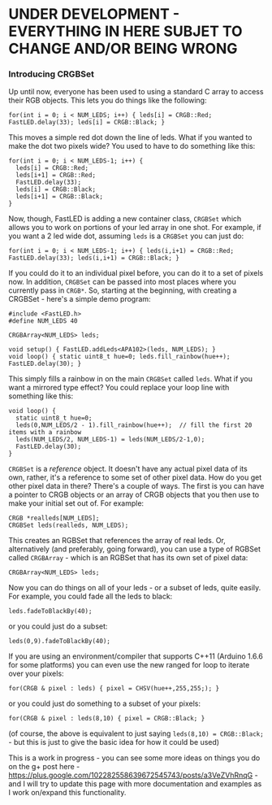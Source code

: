 # **UNDER DEVELOPMENT - EVERYTHING IN HERE SUBJET TO CHANGE AND/OR BEING WRONG**

### Introducing CRGBSet ###

Up until now, everyone has been used to using a standard C array to access their RGB objects.  This lets you do things like the following:

```
for(int i = 0; i < NUM_LEDS; i++) { leds[i] = CRGB::Red; FastLED.delay(33); leds[i] = CRGB::Black; }
```

This moves a simple red dot down the line of leds.  What if you wanted to make the dot two pixels wide?  You used to have to do something like this:

```
for(int i = 0; i < NUM_LEDS-1; i++) { 
  leds[i] = CRGB::Red; 
  leds[i+1] = CRGB::Red;
  FastLED.delay(33); 
  leds[i] = CRGB::Black; 
  leds[i+1] = CRGB::Black;
}
```

Now, though, FastLED is adding a new container class, ```CRGBSet``` which allows you to work on portions of your led array in one shot.  For example, if you want a 2 led wide dot, assuming ```leds``` is a ```CRGBSet``` you can just do:

```
for(int i = 0; i < NUM_LEDS-1; i++) { leds(i,i+1) = CRGB::Red; FastLED.delay(33); leds(i,i+1) = CRGB::Black; }
```

If you could do it to an individual pixel before, you can do it to a set of pixels now.  In addition, ```CRGBSet``` can be passed into most places where you currently pass in ```CRGB*```.  So, starting at the beginning, with creating a CRGBSet - here's a simple demo program:

```
#include <FastLED.h>
#define NUM_LEDS 40

CRGBArray<NUM_LEDS> leds;

void setup() { FastLED.addLeds<APA102>(leds, NUM_LEDS); }
void loop() { static uint8_t hue=0; leds.fill_rainbow(hue++); FastLED.delay(30); }
```

This simply fills a rainbow in on the main ```CRGBSet``` called ```leds```.  What if you want a mirrored type effect?  You could replace your loop line with something like this:

```
void loop() { 
  static uint8_t hue=0;
  leds(0,NUM_LEDS/2 - 1).fill_rainbow(hue++);  // fill the first 20 items with a rainbow
  leds(NUM_LEDS/2, NUM_LEDS-1) = leds(NUM_LEDS/2-1,0);
  FastLED.delay(30);
}
```

```CRGBSet``` is a _reference_ object.  It doesn't have any actual pixel data of its own, rather, it's a reference to some set of other pixel data.  How do you get other pixel data in there?  There's a couple of ways.  The first is you can have a pointer to CRGB objects or an array of CRGB objects that you then use to make your initial set out of.  For example:

```
CRGB *realleds[NUM_LEDS];
CRGBSet leds(realleds, NUM_LEDS);
```

This creates an RGBSet that references the array of real leds.  Or, alternatively (and preferably, going forward), you can use a type of RGBSet called ```CRGBArray``` - which is an RGBSet that has its own set of pixel data:

```
CRGBArray<NUM_LEDS> leds;
```

Now you can do things on all of your leds - or a subset of leds, quite easily.  For example, you could fade all the leds to black:

```
leds.fadeToBlackBy(40);
```

or you could just do a subset:

```
leds(0,9).fadeToBlackBy(40);
```

If you are using an environment/compiler that supports C++11 (Arduino 1.6.6 for some platforms) you can even use the new ranged for loop to iterate over your pixels:

```
for(CRGB & pixel : leds) { pixel = CHSV(hue++,255,255;); }
```

or you could just do something to a subset of your pixels:

```
for(CRGB & pixel : leds(8,10) { pixel = CRGB::Black; } 
```

(of course, the above is equivalent to just saying ```leds(8,10) = CRGB::Black;``` - but this is just to give the basic idea for how it could be used)

This is a work in progress - you can see some more ideas on things you do on the g+ post here - https://plus.google.com/102282558639672545743/posts/a3VeZVhRnqG - and I will try to update this page with more documentation and examples as I work on/expand this functionality.